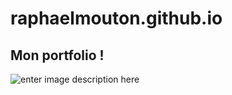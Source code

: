 # raphaelmouton.github.io 

##  Mon portfolio !

![enter image description here](https://i.ibb.co/hKzB12p/portfolio.png)
